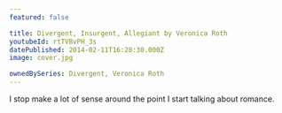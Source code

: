 ```yaml
---
featured: false

title: Divergent, Insurgent, Allegiant by Veronica Roth
youtubeId: rtTVBvPH_3s
datePublished: 2014-02-11T16:28:30.000Z
image: cover.jpg

ownedBySeries: Divergent, Veronica Roth
---
```


I stop make a lot of sense around the point I start talking about romance.
